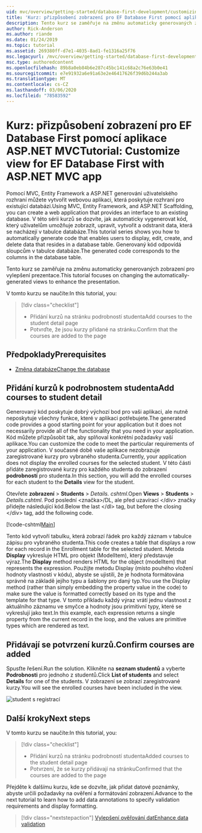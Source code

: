 ```yaml
---
uid: mvc/overview/getting-started/database-first-development/customizing-a-view
title: 'Kurz: přizpůsobení zobrazení pro EF Database First pomocí aplikace ASP.NET MVC'
description: Tento kurz se zaměřuje na změnu automaticky generovaných zobrazení pro vylepšení prezentace.
author: Rick-Anderson
ms.author: riande
ms.date: 01/24/2019
ms.topic: tutorial
ms.assetid: 269380ff-d7e1-4035-8ad1-fe1316a25f76
msc.legacyurl: /mvc/overview/getting-started/database-first-development/customizing-a-view
msc.type: authoredcontent
ms.openlocfilehash: 89b8a0eb84b6e287c45bc141c68a2c76e63b0e41
ms.sourcegitcommit: e7e91932a6e91a63e2e46417626f39d6b244a3ab
ms.translationtype: MT
ms.contentlocale: cs-CZ
ms.lasthandoff: 03/06/2020
ms.locfileid: "78583592"
---
```

# <a name="tutorial-customize-view-for-ef-database-first-with-aspnet-mvc-app"></a><span data-ttu-id="5a048-103">Kurz: přizpůsobení zobrazení pro EF Database First pomocí aplikace ASP.NET MVC</span><span class="sxs-lookup"><span data-stu-id="5a048-103">Tutorial: Customize view for EF Database First with ASP.NET MVC app</span></span>

<span data-ttu-id="5a048-104">Pomocí MVC, Entity Framework a ASP.NET generování uživatelského rozhraní můžete vytvořit webovou aplikaci, která poskytuje rozhraní pro existující databázi.</span><span class="sxs-lookup"><span data-stu-id="5a048-104">Using MVC, Entity Framework, and ASP.NET Scaffolding, you can create a web application that provides an interface to an existing database.</span></span> <span data-ttu-id="5a048-105">V této sérii kurzů se dozvíte, jak automaticky vygenerovat kód, který uživatelům umožňuje zobrazit, upravit, vytvořit a odstranit data, která se nacházejí v tabulce databáze.</span><span class="sxs-lookup"><span data-stu-id="5a048-105">This tutorial series shows you how to automatically generate code that enables users to display, edit, create, and delete data that resides in a database table.</span></span> <span data-ttu-id="5a048-106">Generovaný kód odpovídá sloupcům v tabulce databáze.</span><span class="sxs-lookup"><span data-stu-id="5a048-106">The generated code corresponds to the columns in the database table.</span></span>

<span data-ttu-id="5a048-107">Tento kurz se zaměřuje na změnu automaticky generovaných zobrazení pro vylepšení prezentace.</span><span class="sxs-lookup"><span data-stu-id="5a048-107">This tutorial focuses on changing the automatically-generated views to enhance the presentation.</span></span>

<span data-ttu-id="5a048-108">V tomto kurzu se naučíte:</span><span class="sxs-lookup"><span data-stu-id="5a048-108">In this tutorial, you:</span></span>

> [!div class="checklist"]
> * <span data-ttu-id="5a048-109">Přidání kurzů na stránku podrobností studenta</span><span class="sxs-lookup"><span data-stu-id="5a048-109">Add courses to the student detail page</span></span>
> * <span data-ttu-id="5a048-110">Potvrďte, že jsou kurzy přidané na stránku.</span><span class="sxs-lookup"><span data-stu-id="5a048-110">Confirm that the courses are added to the page</span></span>

## <a name="prerequisites"></a><span data-ttu-id="5a048-111">Předpoklady</span><span class="sxs-lookup"><span data-stu-id="5a048-111">Prerequisites</span></span>

* [<span data-ttu-id="5a048-112">Změna databáze</span><span class="sxs-lookup"><span data-stu-id="5a048-112">Change the database</span></span>](changing-the-database.md)

## <a name="add-courses-to-student-detail"></a><span data-ttu-id="5a048-113">Přidání kurzů k podrobnostem studenta</span><span class="sxs-lookup"><span data-stu-id="5a048-113">Add courses to student detail</span></span>

<span data-ttu-id="5a048-114">Generovaný kód poskytuje dobrý výchozí bod pro vaši aplikaci, ale nutně neposkytuje všechny funkce, které v aplikaci potřebujete.</span><span class="sxs-lookup"><span data-stu-id="5a048-114">The generated code provides a good starting point for your application but it does not necessarily provide all of the functionality that you need in your application.</span></span> <span data-ttu-id="5a048-115">Kód můžete přizpůsobit tak, aby splňoval konkrétní požadavky vaší aplikace.</span><span class="sxs-lookup"><span data-stu-id="5a048-115">You can customize the code to meet the particular requirements of your application.</span></span> <span data-ttu-id="5a048-116">V současné době vaše aplikace nezobrazuje zaregistrované kurzy pro vybraného studenta.</span><span class="sxs-lookup"><span data-stu-id="5a048-116">Currently, your application does not display the enrolled courses for the selected student.</span></span> <span data-ttu-id="5a048-117">V této části přidáte zaregistrované kurzy pro každého studenta do zobrazení **podrobností** pro studenta.</span><span class="sxs-lookup"><span data-stu-id="5a048-117">In this section, you will add the enrolled courses for each student to the **Details** view for the student.</span></span>

<span data-ttu-id="5a048-118">Otevřete **zobrazení** > **Students** > *Details. cshtml*.</span><span class="sxs-lookup"><span data-stu-id="5a048-118">Open **Views** > **Students** > *Details.cshtml*.</span></span> <span data-ttu-id="5a048-119">Pod poslední &lt;značka&gt;/DL, ale před uzavírací &lt;/div&gt; značky přidejte následující kód.</span><span class="sxs-lookup"><span data-stu-id="5a048-119">Below the last &lt;/dl&gt; tag, but before the closing &lt;/div&gt; tag, add the following code.</span></span>

[!code-cshtml[Main](customizing-a-view/samples/sample1.cshtml)]

<span data-ttu-id="5a048-120">Tento kód vytvoří tabulku, která zobrazí řádek pro každý záznam v tabulce zápisu pro vybraného studenta.</span><span class="sxs-lookup"><span data-stu-id="5a048-120">This code creates a table that displays a row for each record in the Enrollment table for the selected student.</span></span> <span data-ttu-id="5a048-121">Metoda **Display** vykresluje HTML pro objekt (ModelItem), který představuje výraz.</span><span class="sxs-lookup"><span data-stu-id="5a048-121">The **Display** method renders HTML for the object (modelItem) that represents the expression.</span></span> <span data-ttu-id="5a048-122">Použijte metodu Display (místo pouhého vložení hodnoty vlastnosti v kódu), abyste se ujistili, že je hodnota formátována správně na základě jejího typu a šablony pro daný typ.</span><span class="sxs-lookup"><span data-stu-id="5a048-122">You use the Display method (rather than simply embedding the property value in the code) to make sure the value is formatted correctly based on its type and the template for that type.</span></span> <span data-ttu-id="5a048-123">V tomto příkladu každý výraz vrátí jednu vlastnost z aktuálního záznamu ve smyčce a hodnoty jsou primitivní typy, které se vykreslují jako text.</span><span class="sxs-lookup"><span data-stu-id="5a048-123">In this example, each expression returns a single property from the current record in the loop, and the values are primitive types which are rendered as text.</span></span>

## <a name="confirm-courses-are-added"></a><span data-ttu-id="5a048-124">Přidávají se potvrzení kurzů.</span><span class="sxs-lookup"><span data-stu-id="5a048-124">Confirm courses are added</span></span>

<span data-ttu-id="5a048-125">Spusťte řešení.</span><span class="sxs-lookup"><span data-stu-id="5a048-125">Run the solution.</span></span> <span data-ttu-id="5a048-126">Klikněte na **seznam studentů** a vyberte **Podrobnosti** pro jednoho z studentů.</span><span class="sxs-lookup"><span data-stu-id="5a048-126">Click **List of students** and select **Details** for one of the students.</span></span> <span data-ttu-id="5a048-127">V zobrazení se zobrazí zaregistrované kurzy.</span><span class="sxs-lookup"><span data-stu-id="5a048-127">You will see the enrolled courses have been included in the view.</span></span>

![student s registrací](customizing-a-view/_static/image1.png)

## <a name="next-steps"></a><span data-ttu-id="5a048-129">Další kroky</span><span class="sxs-lookup"><span data-stu-id="5a048-129">Next steps</span></span>
<span data-ttu-id="5a048-130">V tomto kurzu se naučíte:</span><span class="sxs-lookup"><span data-stu-id="5a048-130">In this tutorial, you:</span></span>

> [!div class="checklist"]
> * <span data-ttu-id="5a048-131">Přidání kurzů na stránku podrobností studenta</span><span class="sxs-lookup"><span data-stu-id="5a048-131">Added courses to the student detail page</span></span>
> * <span data-ttu-id="5a048-132">Potvrzení, že se kurzy přidávají na stránku</span><span class="sxs-lookup"><span data-stu-id="5a048-132">Confirmed that the courses are added to the page</span></span>

<span data-ttu-id="5a048-133">Přejděte k dalšímu kurzu, kde se dozvíte, jak přidat datové poznámky, abyste určili požadavky na ověření a formátování zobrazení.</span><span class="sxs-lookup"><span data-stu-id="5a048-133">Advance to the next tutorial to learn how to add data annotations to specify validation requirements and display formatting.</span></span>
> [!div class="nextstepaction"]
> [<span data-ttu-id="5a048-134">Vylepšení ověřování dat</span><span class="sxs-lookup"><span data-stu-id="5a048-134">Enhance data validation</span></span>](enhancing-data-validation.md)
